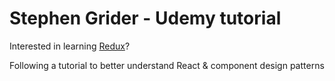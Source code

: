 # Stephen Grider - Udemy tutorial

Interested in learning [Redux](https://www.udemy.com/react-redux/)?

Following a tutorial to better understand React & component design patterns
